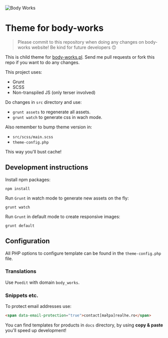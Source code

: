 <img src="https://body-works.pl/wp-content/themes/body-works/assets/img/logo-body-works.png" alt="Body Works">

# Theme for body-works

> Please commit to this repository when doing any changes on body-works website! Be kind for future developers 🙃

This is child theme for [body-works.pl](https://body-works.pl/). Send me pull requests or fork this repo if you want to do any changes.

This project uses:

* Grunt
* SCSS
* Non-transpiled JS (only terser involved)

Do changes in `src` directory and use:

* `grunt assets` to regenerate all assets.
* `grunt watch` to generate css in wach mode.

Also remember to bump theme version in:

* `src/scss/main.scss`
* `theme-config.php`

This way you'll bust cache!

## Development instructions

Install npm packages:

```
npm install
```

Run `Grunt` in watch mode to generate new assets on the fly:

```
grunt watch
```

Run `Grunt` in default mode to create responsive images:

```
grunt default
```

## Configuration

All PHP options to configure template can be found in the `theme-config.php` file.

### Translations

Use `Poedit` with domain `body_works`.

### Snippets etc.

To protect email addresses use:

```html
<span data-email-protection="true">contact[małpa]realhe.ro</span>
```

You can find templates for products in `docs` directory, by using **copy & paste** you'll speed up development!